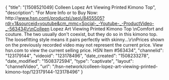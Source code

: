 {
    "title": "[1508521049] Colleen Lopez Art Viewing Printed Kimono Top",
    "description": "For More Info or to Buy Now: http:\/\/www.hsn.com\/products\/seo\/8455505?rdr=1&sourceid=youtube&cm_mmc=Social-_-Youtube-_-ProductVideo-_-563434\r\nColleen Lopez Art Viewing Printed Kimono Top \nComfort and couture. The two usually don't coexist, but they do so in this kimono top. The loosefitting style means it pairs perfectly with skinny...\r\nPrices shown on the previously recorded video may not represent the current price.  View hsn.com to view the current selling price. HSN Item #563434",
    "channelid": "123179144",
    "videoid": "123178496",
    "date_created": "1508233278",
    "date_modified": "1508372594",
    "type": "captivate",
    "layout": "channelVideo",
    "url": "\/hsn-network\/colleen-lopez-art-viewing-printed-kimono-top\/123179144-123178496"
}